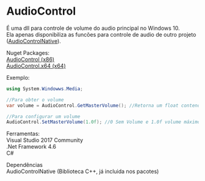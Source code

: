 # AudioControl

É uma dll para controle de volume do audio principal no Windows 10.<br>
Ela apenas disponibiliza as funcões para controle de audio de outro projeto (<a href="https://github.com/devmartins/AudioControlNative" target="_blank">AudioControlNative</a>).<br>

Nuget Packages:<br>
<a href="https://www.nuget.org/packages/AudioControl" target="_blank">AudioControl (x86)</a><br>
<a href="https://www.nuget.org/packages/AudioControl.x64" target="_blank">AudioControl.x64 (x64)</a><br>

Exemplo:
```c#
using System.Windowws.Media;

//Para obter o volume
var volume = AudioControl.GetMasterVolume(); //Retorna um float contendo o valor (variando entre 0 e 1.0f)

//Para configurar um volume
AudioControl.SetMasterVolume(1.0f); //0 Sem Volume e 1.0f volume máximo (100%)
```

Ferramentas:<br>
Visual Studio 2017 Community<br>
.Net Framework 4.6<br>
C#<br>

Dependências<br>
AudioControlNative (Biblioteca C++, já incluida nos pacotes)<br>
